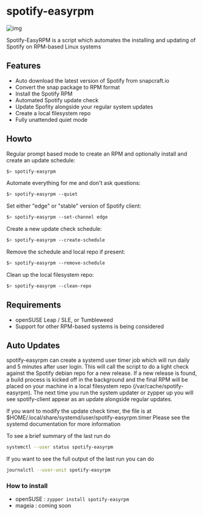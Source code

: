 # spotify-easyrpm

![img](https://i.imgur.com/y0tDlYD.png)

Spotify-EasyRPM is a script which automates the installing and updating of Spotify on RPM-based Linux systems

## Features

* Auto download the latest version of Spotify from snapcraft.io
* Convert the snap package to RPM format
* Install the Spotify RPM
* Automated Spotify update check
* Update Spofity alongside your regular system updates
* Create a local filesystem repo
* Fully unattended quiet mode

## Howto

Regular prompt based mode to create an RPM and optionally install and create an update schedule:

```bash
$> spotify-easyrpm
```

Automate everything for me and don't ask questions:

```bash
$> spotify-easyrpm --quiet
```

Set either "edge" or "stable" version of Spotify client:

```bash
$> spotify-easyrpm --set-channel edge
```

Create a new update check schedule:

```bash
$> spotify-easyrpm --create-schedule
```

Remove the schedule and local repo if present:

```bash
$> spotify-easyrpm --remove-schedule
```

Clean up the local filesystem repo:

```bash
$> spotify-easyrpm --clean-repo
```

## Requirements

* openSUSE Leap / SLE, or Tumbleweed
* Support for other RPM-based systems is being considered

## Auto Updates

spotify-easyrpm can create a systemd user timer job which will run daily and 5 minutes after user login.
This will call the script to do a light check against the Spotify debian repo for a new release.
If a new release is found, a build process is kicked off in the background and the final RPM will
be placed on your machine in a local filesystem repo (/var/cache/spotify-easyrpm).
The next time you run the system updater or zypper up you will see spotify-client appear as an
update alongside regular updates.

If you want to modify the update check timer, the file is at $HOME/.local/share/systemd/user/spotify-easyrpm.timer
Please see the systemd documentation for more information

To see a brief summary of the last run do

```bash
systemctl --user status spotify-easyrpm
```

If you want to see the full output of the last run you can do

```bash
journalctl --user-unit spotify-easyrpm
```

### How to install


* openSUSE : `zypper install spotify-easyrpm`
* mageia : coming soon
